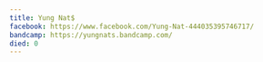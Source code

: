 ```yaml
---
title: Yung Nat$
facebook: https://www.facebook.com/Yung-Nat-444035395746717/
bandcamp: https://yungnats.bandcamp.com/
died: 0
---
```

